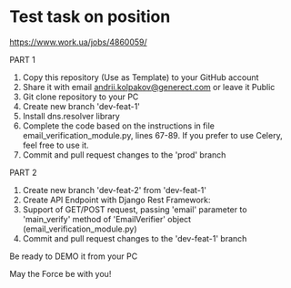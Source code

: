 # Test task on position
https://www.work.ua/jobs/4860059/

PART 1
1. Copy this repository (Use as Template) to your GitHub account
2. Share it with email andrii.kolpakov@generect.com or leave it Public
3. Git clone repository to your PC
4. Create new branch 'dev-feat-1'
5. Install dns.resolver library
6. Complete the code based on the instructions in file email_verification_module.py, lines 67-89. If you prefer to use Celery, feel free to use it.
7. Commit and pull request changes to the 'prod' branch

PART 2
1. Create new branch 'dev-feat-2' from 'dev-feat-1'
2. Create API Endpoint with Django Rest Framework:
3. Support of GET/POST request, passing 'email' parameter to 'main_verify' method of 'EmailVerifier' object (email_verification_module.py)
4. Commit and pull request changes to the 'dev-feat-1' branch

Be ready to DEMO it from your PC

May the Force be with you!
